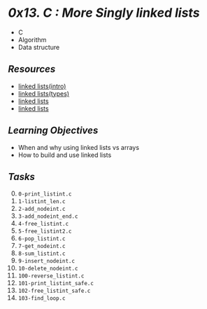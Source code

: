 # _0x13. C : More Singly linked lists_
* C
* Algorithm
* Data structure

## _Resources_

* [linked lists(intro)](https://www.youtube.com/watch?v=dmb1i4oN5oE "Title")
* [linked lists(types)](https://www.youtube.com/watch?v=DWpVGpNfDmM "Title")
* [linked lists](https://www.youtube.com/watch?v=WwfhLC16bis "Title")
* [linked lists](https://www.youtube.com/watch?v=_jQhALI4ujg "Title")

## _Learning Objectives_

* When and why using linked lists vs arrays
* How to build and use linked lists

## _Tasks_

0. `0-print_listint.c`
1. `1-listint_len.c`
2. `2-add_nodeint.c`
3. `3-add_nodeint_end.c`
4. `4-free_listint.c`
5. `5-free_listint2.c`
6. `6-pop_listint.c`
7. `7-get_nodeint.c`
8. `8-sum_listint.c`
9. `9-insert_nodeint.c`
10. `10-delete_nodeint.c`
11. `100-reverse_listint.c`
12. `101-print_listint_safe.c`
13. `102-free_listint_safe.c`
14. `103-find_loop.c`
